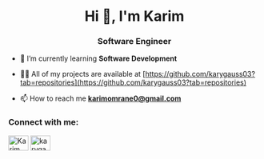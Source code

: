 <h1 align="center">Hi 👋, I'm Karim</h1>
<h3 align="center">Software Engineer</h3>

<!-- <p align="left"> <img src="https://komarev.com/ghpvc/?username=karygauss03&label=Profile%20views&color=0e75b6&style=flat" alt="karygauss03" /> </p>

<p align="left"> <a href="https://github.com/ryo-ma/github-profile-trophy"><img src="https://github-profile-trophy.vercel.app/?username=karygauss03" alt="karygauss03" /></a> </p> -->

- 🌱 I’m currently learning **Software Development**

- 👨‍💻 All of my projects are available at [https://github.com/karygauss03?tab=repositories](https://github.com/karygauss03?tab=repositories)

- 📫 How to reach me **karimomrane0@gmail.com**

<h3 align="left">Connect with me:</h3>
<p align="left">
<a href="https://www.linkedin.com/in/karimomrane/" target="blank"><img align="center" src="https://raw.githubusercontent.com/rahuldkjain/github-profile-readme-generator/master/src/images/icons/Social/linked-in-alt.svg" alt="Karim Omrane" height="30" width="40"/></a>
<a href="https://www.leetcode.com/karygauss03" target="blank"><img align="center" src="https://raw.githubusercontent.com/rahuldkjain/github-profile-readme-generator/master/src/images/icons/Social/leet-code.svg" alt="karygauss03" height="30" width="40" /></a>
</p>
